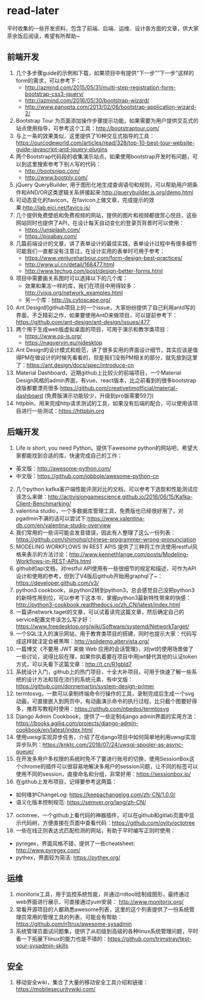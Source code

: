 # read-later
平时收集的一些开发资料，包含了前端、后端、运维、设计各方面的文章，供大家茶余饭后阅读，希望有所帮助~

## 前端开发

1. 几个多步骤guide的示例和下载，如果项目中有提供“下一步”“下一步”这样的form的需求，可以参考下：
	* <http://azmind.com/2015/05/31/multi-step-registration-form-bootstrap-css3-jquery/>
	* <http://azmind.com/2016/05/30/bootstrap-wizard/>
	* <http://www.panopta.com/2013/02/06/bootstrap-application-wizard-2/>
2. Bootstrap Tour 为页面添加操作步骤提示功能，如果需要为用户提供交互式的站点使用指导，可参考这个工具：<http://bootstraptour.com/>
3. 与上一条的效果类似，这里提供了10种交互式指导的工具：<https://ourcodeworld.com/articles/read/328/top-10-best-tour-website-guide-javascript-and-jquery-plugins>
4. 两个Bootstrap代码段的收集演示站点，如果使用bootstrap开发时有问题，可以到这里搜索参考下别人写的代码：
	* <http://bootsnipp.com/> 
	* <http://www.bootply.com/>
5. jQuery QueryBuilder, 用于图形化地生成查询语句和规则，可以帮助用户把条件和AND/OR这类逻辑关系拼接起来:<http://querybuilder.js.org/demo.html>
6. 可动态变化的favicon，在favicon上做文章，完成提示的效果:<http://lab.ejci.net/favico.js/>
7. 几个提供免费壁纸和免费视频的网站，提供的图片和视频都很赏心悦目，这些网站同时也提供了API，在设计每天自动变化的登录页背景时可以使用：
	* <https://unsplash.com/>
	* <https://pixabay.com/>	
8. 几篇前端设计的文章，讲了表单设计的最佳实践，表单设计过程中有很多细节可能我们一直都没有注意过，在设计实用的表单时可用于参考：
	* <https://www.ventureharbour.com/form-design-best-practices/>
	* <http://www.ui.cn/detail/168477.html>
	* <http://www.techug.com/post/design-better-forms.html>
9. 项目中需要画关系图时可以选择以下的几个库：
	* 效果和果冻一样的库，我们在项目中用得较多：<http://visjs.org/network_examples.html>
	* 另一个库：<http://js.cytoscape.org/>
10. Ant Design的github项目上的一个issue，大家纷纷提供了自己利用antd写的界面，不乏精彩之作，如果要使用AntD来做项目，可以提前参考下：<https://github.com/ant-design/ant-design/issues/477>
11. 两个用于生成web版虚拟桌面的项目，可用于演示和教学类项目：
	* <https://www.os-js.org/>
	* <https://nagyervin.eu/njdesktop>
12. Ant Design的设计模式和规范，讲了很多实用的界面设计细节，其实应该是值得PM在做设计的时候先看看的，但是我们没有PM相关的部分，就先放到这里了：<https://ant.design/docs/spec/introduce-cn>
13. Material Dashboard，近期github上比较火的前端项目，一个Material Design风格的admin界面，有vue、react版本，比之前看到的很多bootstrap改版都要漂亮很多:<https://github.com/creativetimofficial/material-dashboard> (免费版演示功能较少，升级到pro版需要59刀)
14. httpbin，用来完成http请求测试的工具，如果没有后端的配合，可以使用该项目进行一些测试：<https://httpbin.org>


## 后端开发

1. Life is short, you need Python。提供下awesome python的网站吧，希望大家都能找到合适的库，快速完成自己的工作：
  * 英文版：<http://awesome-python.com/> 
  * 中文版：<https://github.com/jobbole/awesome-python-cn>
2. 几个python kafka客户端性能评测对比的文档，可以参考下选型和性能测试应该怎么来做：<http://activisiongamescience.github.io/2016/06/15/Kafka-Client-Benchmarking/>
3. valentina studio，一个多数据库管理工具，免费版也已经很好用了，对pgadmin不满的话可以尝试下:<https://www.valentina-db.com/en/valentina-studio-overview>
4. 我们常用的一些词可能会发音错误，因此有人整理了这么一份列表：<https://github.com/shimohq/chinese-programmer-wrong-pronunciation>
5. MODELING WORKFLOWS IN REST APIS 提供了三种将工作流使用restful风格来表示的方法讨论：<http://www.kennethlange.com/posts/Modeling-Workflows-in-REST-APIs.html>
6. github的api文档，对restful API使用有一些很细节的规定和描述，可作为API设计和使用的参考，但到了V4版后github开始用graphql了~：<https://developer.github.com/v3/>
7. python3 cookbook，从python2转到python3，总会感觉自己没把python3的新特性用到位，可以参考下这本书，掌握python3最新特性带来的快感：<http://python3-cookbook.readthedocs.io/zh_CN/latest/index.html>
8. 一篇讲network.taget的文章，可以试着读完这篇文章，然后确定自己的service配置文件该怎么写才好：<https://www.freedesktop.org/wiki/Software/systemd/NetworkTarget/>
9. 一个SQL注入的演示网站，用于教育类项目的搭建，同时也提示大家：代码写成这样就注定会被黑啊：<http://sqlidemo.altervista.org/>
10. 一篇博文《不要用 JWT 来做 Web 应用的会话管理》，对jwt的使用场景做了一些讨论，说得比较在理，如果你执着要在项目中用jwt替代其他的认证token方式，可以先看下这篇文章：<http://t.cn/R1gbld7>
11. 系统设计入门，github上的热门项目，十全大补项目，可用于快速了解一些系统的设计方法和现在流行的系统元素，有中文版：<https://github.com/donnemartin/system-design-primer>
12. termtosvg，一款可以录制终端命令行操作的工具，录制完成后生成一个svg动画，可直接嵌入到网页中，有动画演示命令的执行过程，比只截个图要好得多，推荐写教程时使用：<https://github.com/nbedos/termtosvg>
13. Django Admin Cookbook，提供了一些定制django admin界面的实用方法：<https://books.agiliq.com/projects/django-admin-cookbook/en/latest/index.html>
14. 使用uwsgi实现异步任务，介绍了在django项目中如何简单地利用uwsgi实现异步队列：<https://knktc.com/2018/07/24/uwsgi-spooler-as-async-queue/>
15. 在开发多用户多权限的系统时免不了要进行账号的切换，使用SessionBox这个chrome的插件可以很容易地解决多用户的session问题，让不同的标签可以使用不同的session，直接命名和分组，非常好用：<https://sessionbox.io/>
16. 在github上发布项目，记得要参考这两篇：
   * 如何维护ChangeLog: <https://keepachangelog.com/zh-CN/1.0.0/> 
   * 语义化版本控制规范: <https://semver.org/lang/zh-CN/> 
17. octotree，一个github上看代码的神器插件，可以在github和gitlab页面中显示代码树，方便直接在页面中查看代码：<https://github.com/ovity/octotree>
18. 一些在线正则表达式匹配检测的网站，有助于平时编写正则时使用：
   * pyregex，界面风格不错，提供了一些cheatsheet: <http://www.pyregex.com/>
   * pythex，界面较为简洁: <https://pythex.org/>



## 运维
1. monitorix工具，用于监控系统性能，并通过rrdtool绘制成图形，最终通过web界面进行展示，可直接通过yum安装： <http://www.monitorix.org/>
2. 常看开源项目的人都熟悉awesome列表，这里的这个列表提供了一份系统管理员常用的管理工具的列表，可能会有帮助：<https://github.com/n1trux/awesome-sysadmin>
3. 系统管理员面试问题集，提供了从初级到高级的各种linux系统管理问题，平时看一下拓展下linux的能力也是不错的：<https://github.com/trimstray/test-your-sysadmin-skills>


## 安全
1. 移动安全wiki，集合了大量的移动安全工具介绍和链接：<https://mobilesecuritywiki.com/>
